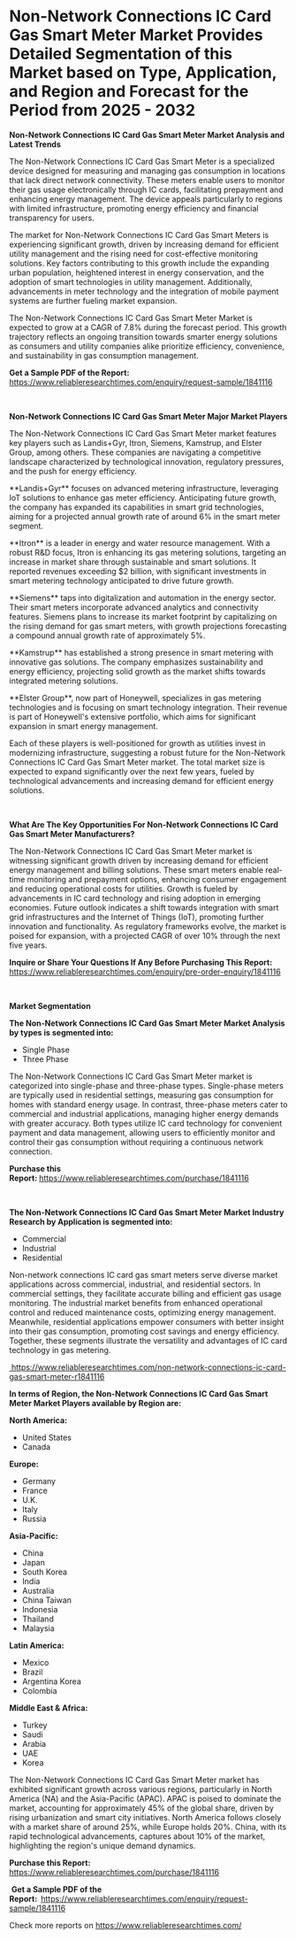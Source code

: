 <p><h1>Non-Network Connections IC Card Gas Smart Meter Market Provides Detailed Segmentation of this Market based on Type, Application, and Region and Forecast for the Period from 2025 - 2032</h1></p><p><strong>Non-Network Connections IC Card Gas Smart Meter Market Analysis and Latest Trends</strong></p>
<p><p>The Non-Network Connections IC Card Gas Smart Meter is a specialized device designed for measuring and managing gas consumption in locations that lack direct network connectivity. These meters enable users to monitor their gas usage electronically through IC cards, facilitating prepayment and enhancing energy management. The device appeals particularly to regions with limited infrastructure, promoting energy efficiency and financial transparency for users.</p><p>The market for Non-Network Connections IC Card Gas Smart Meters is experiencing significant growth, driven by increasing demand for efficient utility management and the rising need for cost-effective monitoring solutions. Key factors contributing to this growth include the expanding urban population, heightened interest in energy conservation, and the adoption of smart technologies in utility management. Additionally, advancements in meter technology and the integration of mobile payment systems are further fueling market expansion.</p><p>The Non-Network Connections IC Card Gas Smart Meter Market is expected to grow at a CAGR of 7.8% during the forecast period. This growth trajectory reflects an ongoing transition towards smarter energy solutions as consumers and utility companies alike prioritize efficiency, convenience, and sustainability in gas consumption management.</p></p>
<p><strong>Get a Sample PDF of the Report:&nbsp;</strong> <a href="https://www.reliableresearchtimes.com/enquiry/request-sample/1841116?utm_campaign=2237&utm_medium=2&utm_source=Github&utm_content=ia&utm_term=28022025&utm_id=non-network-connections-ic-card-gas-smart-meter">https://www.reliableresearchtimes.com/enquiry/request-sample/1841116</a></p>
<p>&nbsp;</p>
<p><strong>Non-Network Connections IC Card Gas Smart Meter Major Market Players</strong></p>
<p><p>The Non-Network Connections IC Card Gas Smart Meter market features key players such as Landis+Gyr, Itron, Siemens, Kamstrup, and Elster Group, among others. These companies are navigating a competitive landscape characterized by technological innovation, regulatory pressures, and the push for energy efficiency.</p><p>**Landis+Gyr** focuses on advanced metering infrastructure, leveraging IoT solutions to enhance gas meter efficiency. Anticipating future growth, the company has expanded its capabilities in smart grid technologies, aiming for a projected annual growth rate of around 6% in the smart meter segment.</p><p>**Itron** is a leader in energy and water resource management. With a robust R&D focus, Itron is enhancing its gas metering solutions, targeting an increase in market share through sustainable and smart solutions. It reported revenues exceeding $2 billion, with significant investments in smart metering technology anticipated to drive future growth.</p><p>**Siemens** taps into digitalization and automation in the energy sector. Their smart meters incorporate advanced analytics and connectivity features. Siemens plans to increase its market footprint by capitalizing on the rising demand for gas smart meters, with growth projections forecasting a compound annual growth rate of approximately 5%.</p><p>**Kamstrup** has established a strong presence in smart metering with innovative gas solutions. The company emphasizes sustainability and energy efficiency, projecting solid growth as the market shifts towards integrated metering solutions.</p><p>**Elster Group**, now part of Honeywell, specializes in gas metering technologies and is focusing on smart technology integration. Their revenue is part of Honeywell's extensive portfolio, which aims for significant expansion in smart energy management.</p><p>Each of these players is well-positioned for growth as utilities invest in modernizing infrastructure, suggesting a robust future for the Non-Network Connections IC Card Gas Smart Meter market. The total market size is expected to expand significantly over the next few years, fueled by technological advancements and increasing demand for efficient energy solutions.</p></p>
<p>&nbsp;</p>
<p><strong>What Are The Key Opportunities For Non-Network Connections IC Card Gas Smart Meter Manufacturers?</strong></p>
<p><p>The Non-Network Connections IC Card Gas Smart Meter market is witnessing significant growth driven by increasing demand for efficient energy management and billing solutions. These smart meters enable real-time monitoring and prepayment options, enhancing consumer engagement and reducing operational costs for utilities. Growth is fueled by advancements in IC card technology and rising adoption in emerging economies. Future outlook indicates a shift towards integration with smart grid infrastructures and the Internet of Things (IoT), promoting further innovation and functionality. As regulatory frameworks evolve, the market is poised for expansion, with a projected CAGR of over 10% through the next five years.</p></p>
<p><strong>Inquire or Share Your Questions If Any Before Purchasing This Report:</strong> <a href="https://www.reliableresearchtimes.com/enquiry/pre-order-enquiry/1841116?utm_campaign=2237&utm_medium=2&utm_source=Github&utm_content=ia&utm_term=28022025&utm_id=non-network-connections-ic-card-gas-smart-meter">https://www.reliableresearchtimes.com/enquiry/pre-order-enquiry/1841116</a></p>
<p>&nbsp;</p>
<p><strong>Market Segmentation</strong></p>
<p><strong>The Non-Network Connections IC Card Gas Smart Meter Market Analysis by types is segmented into:</strong></p>
<p><ul><li>Single Phase</li><li>Three Phase</li></ul></p>
<p><p>The Non-Network Connections IC Card Gas Smart Meter market is categorized into single-phase and three-phase types. Single-phase meters are typically used in residential settings, measuring gas consumption for homes with standard energy usage. In contrast, three-phase meters cater to commercial and industrial applications, managing higher energy demands with greater accuracy. Both types utilize IC card technology for convenient payment and data management, allowing users to efficiently monitor and control their gas consumption without requiring a continuous network connection.</p></p>
<p><strong>Purchase this Report:&nbsp;</strong><a href="https://www.reliableresearchtimes.com/purchase/1841116?utm_campaign=2237&utm_medium=2&utm_source=Github&utm_content=ia&utm_term=28022025&utm_id=non-network-connections-ic-card-gas-smart-meter">https://www.reliableresearchtimes.com/purchase/1841116</a></p>
<p>&nbsp;</p>
<p><strong>The Non-Network Connections IC Card Gas Smart Meter Market Industry Research by Application is segmented into:</strong></p>
<p><ul><li>Commercial</li><li>Industrial</li><li>Residential</li></ul></p>
<p><p>Non-network connections IC card gas smart meters serve diverse market applications across commercial, industrial, and residential sectors. In commercial settings, they facilitate accurate billing and efficient gas usage monitoring. The industrial market benefits from enhanced operational control and reduced maintenance costs, optimizing energy management. Meanwhile, residential applications empower consumers with better insight into their gas consumption, promoting cost savings and energy efficiency. Together, these segments illustrate the versatility and advantages of IC card technology in gas metering.</p></p>
<p><a href="https://www.reliableresearchtimes.com/non-network-connections-ic-card-gas-smart-meter-r1841116?utm_campaign=2237&utm_medium=2&utm_source=Github&utm_content=ia&utm_term=28022025&utm_id=non-network-connections-ic-card-gas-smart-meter">&nbsp;https://www.reliableresearchtimes.com/non-network-connections-ic-card-gas-smart-meter-r1841116</a></p>
<p><strong>In terms of Region, the Non-Network Connections IC Card Gas Smart Meter Market Players available by Region are:</strong></p>
<p>
    <p> <strong> North America: </strong>
        <ul>
            <li>United States</li>
            <li>Canada</li>
        </ul>
        </p> 
    <p> <strong> Europe: </strong>
        <ul>
            <li>Germany</li>
            <li>France</li>
            <li>U.K.</li>
            <li>Italy</li>
            <li>Russia</li>
        </ul>
        </p> 
    <p> <strong> Asia-Pacific: </strong>
        <ul>
            <li>China</li>
            <li>Japan</li>
            <li>South Korea</li>
            <li>India</li>
            <li>Australia</li>
            <li>China Taiwan</li>
            <li>Indonesia</li>
            <li>Thailand</li>
            <li>Malaysia</li>
        </ul>
        </p> 
    <p> <strong> Latin America: </strong>
        <ul>
            <li>Mexico</li>
            <li>Brazil</li>
            <li>Argentina Korea</li>
            <li>Colombia</li>
        </ul>
        </p> 
    <p> <strong> Middle East & Africa: </strong>
        <ul>
            <li>Turkey</li>
            <li>Saudi</li>
            <li>Arabia</li>
            <li>UAE</li>
            <li>Korea</li>
        </ul>
    </p>
    </p>
<p><p>The Non-Network Connections IC Card Gas Smart Meter market has exhibited significant growth across various regions, particularly in North America (NA) and the Asia-Pacific (APAC). APAC is poised to dominate the market, accounting for approximately 45% of the global share, driven by rising urbanization and smart city initiatives. North America follows closely with a market share of around 25%, while Europe holds 20%. China, with its rapid technological advancements, captures about 10% of the market, highlighting the region's unique demand dynamics.</p></p>
<p><strong>Purchase this Report: </strong><a href="https://www.reliableresearchtimes.com/purchase/1841116?utm_campaign=2237&utm_medium=2&utm_source=Github&utm_content=ia&utm_term=28022025&utm_id=non-network-connections-ic-card-gas-smart-meter">https://www.reliableresearchtimes.com/purchase/1841116</a></p>
<p>&nbsp;<strong>Get a Sample PDF of the Report:&nbsp;&nbsp;</strong><a href="https://www.reliableresearchtimes.com/enquiry/request-sample/1841116?utm_campaign=2237&utm_medium=2&utm_source=Github&utm_content=ia&utm_term=28022025&utm_id=non-network-connections-ic-card-gas-smart-meter">https://www.reliableresearchtimes.com/enquiry/request-sample/1841116</a></p>
<p><strong></strong></p>
<p>Check more reports on <a href="https://www.reliableresearchtimes.com/?utm_campaign=2237&utm_medium=2&utm_source=Github&utm_content=ia&utm_term=28022025&utm_id=non-network-connections-ic-card-gas-smart-meter">https://www.reliableresearchtimes.com/</a></p>
